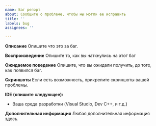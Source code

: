 ```yaml
---
name: Баг репорт
about: Сообщите о проблеме, чтобы мы могли ее исправить
title: ''
labels: bug
assignees: ''

---
```


**Описание**
Опишите что это за баг.

**Воспроизведение**
Опишите то, как вы наткнулись на этот баг

**Ожидаемое поведение**
Опишите, что вы ожидали получить, до того, как появился баг.

**Скриншоты**
Если есть возможность, прикрепите скриншоты вашей проблемы.

**IDE (опишите следующее):**
- Ваша среда разработки (Visual Studio, Dev C++, и т.д.)

**Дополнительная информация**
Любая дополнительная информация здесь.
